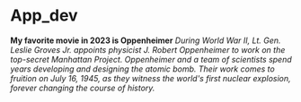 # App_dev
**My favorite movie in 2023 is Oppenheimer**
*During World War II, Lt. Gen. Leslie Groves Jr. appoints physicist J. Robert Oppenheimer to work on the top-secret Manhattan Project. Oppenheimer and a team of scientists spend years developing and designing the atomic bomb. Their work comes to fruition on July 16, 1945, as they witness the world's first nuclear explosion, forever changing the course of history.*

